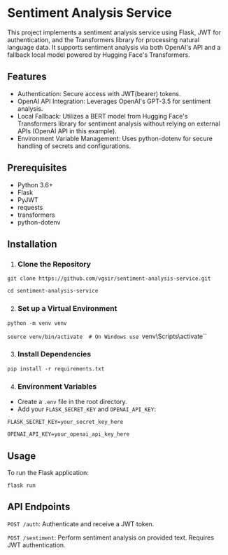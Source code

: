 # Sentiment Analysis Service

This project implements a sentiment analysis service using Flask, JWT for authentication, and the Transformers library for processing natural language data. It supports sentiment analysis via both OpenAI's API and a fallback local model powered by Hugging Face's Transformers.

## Features

- Authentication: Secure access with JWT(bearer) tokens.
- OpenAI API Integration: Leverages OpenAI's GPT-3.5 for sentiment analysis.
- Local Fallback: Utilizes a BERT model from Hugging Face's Transformers library for sentiment analysis without relying on external APIs (OpenAI API in this example).
- Environment Variable Management: Uses python-dotenv for secure handling of secrets and configurations.

## Prerequisites

- Python 3.6+
- Flask
- PyJWT
- requests
- transformers
- python-dotenv

## Installation

1. ### Clone the Repository

`git clone https://github.com/vgsir/sentiment-analysis-service.git`

`cd sentiment-analysis-service`

2. ### Set up a Virtual Environment

`python -m venv venv`

`source venv/bin/activate  # On Windows use `venv\Scripts\activate``

3. ### Install Dependencies

`pip install -r requirements.txt`

4. ### Environment Variables

- Create a `.env` file in the root directory.
- Add your `FLASK_SECRET_KEY` and `OPENAI_API_KEY`:

`FLASK_SECRET_KEY=your_secret_key_here`

`OPENAI_API_KEY=your_openai_api_key_here`

## Usage

To run the Flask application:

`flask run`

## API Endpoints

`POST /auth`: Authenticate and receive a JWT token.

`POST /sentiment`: Perform sentiment analysis on provided text. Requires JWT authentication.